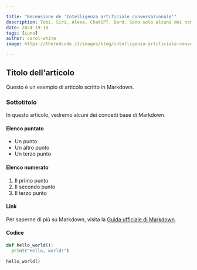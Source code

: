 ```yaml
---

title: "Recensione de 'Intelligenza artificiale conversazionale'"
description: Tobi, Siri, Alexa, ChatGPT, Bard. Sono solo alcuni dei nomi di sistemi che utilizziamo tutti i giorni per i compiti più disparati.
date: 2024-19-10
tags: [Luna]
author: carol-white
image: https://theredcode.it/images/blog/intelligenza-artificiale-conversazionale-libro.jpeg

---
```

## Titolo dell'articolo

Questo è un esempio di articolo scritto in Markdown.

### Sottotitolo

In questo articolo, vedremo alcuni dei concetti base di Markdown.

#### Elenco puntato

* Un punto
* Un altro punto
* Un terzo punto

#### Elenco numerato

1. Il primo punto
2. Il secondo punto
3. Il terzo punto

#### Link

Per saperne di più su Markdown, visita la [Guida ufficiale di Markdown](https://daringfireball.com/projects/markdown/).



#### Codice

```python
def hello_world():
  print("Hello, world!")

hello_world()



